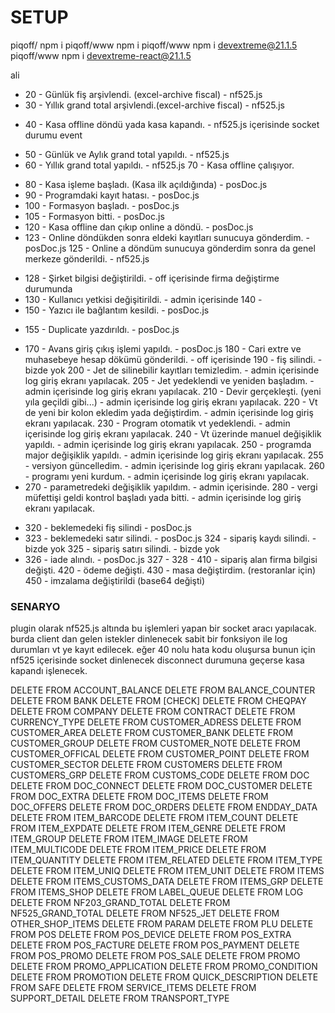 # SETUP
piqoff/ npm i
piqoff/www npm i
piqoff/www npm i devextreme@21.1.5
piqoff/www npm i devextreme-react@21.1.5

ali
- 20 - Günlük fiş arşivlendi. (excel-archive fiscal) - nf525.js
- 30 - Yıllık grand total arşivlendi.(excel-archive fiscal) - nf525.js
+ 40 - Kasa offline döndü yada kasa kapandı. - nf525.js içerisinde socket durumu event
- 50 - Günlük ve Aylık grand total yapıldı. - nf525.js
- 60 - Yıllık grand total yapıldı. - nf525.js
70 - Kasa offline çalışıyor. 
+ 80 - Kasa işleme başladı. (Kasa ilk açıldığında) - posDoc.js
+ 90 - Programdaki kayıt hatası. - posDoc.js
+ 100 - Formasyon başladı. - posDoc.js
+ 105 - Formasyon bitti. - posDoc.js
+ 120 - Kasa offline dan çıkıp online a döndü. - posDoc.js
+ 123 - Online döndükden sonra eldeki kayıtları sunucuya gönderdim. - posDoc.js
125 - Online a döndüm sunucuya gönderdim sonra da genel merkeze gönderildi. - nf525.js
- 128 - Şirket bilgisi değiştirildi. - off içerisinde firma değiştirme durumunda
- 130 - Kullanıcı yetkisi değişitirildi. - admin içerisinde
140 - 
- 150 - Yazıcı ile bağlantım kesildi. - posDoc.js
+ 155 - Duplicate yazdırıldı. - posDoc.js
- 170 - Avans giriş çıkış işlemi yapıldı. - posDoc.js
180 - Cari extre ve muhasebeye hesap dökümü gönderildi. - off içerisinde
190 - fiş silindi. - bizde yok
200 - Jet de silinebilir kayıtları temizledim. - admin içerisinde log giriş ekranı yapılacak.
205 - Jet yedeklendi ve yeniden başladım. - admin içerisinde log giriş ekranı yapılacak.
210 - Devir gerçekleşti. (yeni yıla geçildi gibi...) - admin içerisinde log giriş ekranı yapılacak.
220 - Vt de yeni bir kolon ekledim yada değiştirdim. - admin içerisinde log giriş ekranı yapılacak.
230 - Program otomatik vt yedeklendi. - admin içerisinde log giriş ekranı yapılacak.
240 - Vt üzerinde manuel değişiklik yapıldı. - admin içerisinde log giriş ekranı yapılacak.
250 - programda major değişiklik yapıldı. - admin içerisinde log giriş ekranı yapılacak.
255 - versiyon güncelledim. - admin içerisinde log giriş ekranı yapılacak.
260 - programı yeni kurdum. - admin içerisinde log giriş ekranı yapılacak.
- 270 - parametredeki değişiklik yapıldım. - admin içerisinde.
280 - vergi müfettişi geldi kontrol başladı yada bitti. - admin içerisinde log giriş ekranı yapılacak.
+ 320 - beklemedeki fiş silindi - posDoc.js
+ 323 - beklemedeki satır silindi. - posDoc.js
324 - sipariş kaydı silindi. - bizde yok
325 - sipariş satırı silindi. - bizde yok
+ 326 - iade alındı. - posDoc.js
327 - 
328 -
410 - sipariş alan firma bilgisi değişti.
420 - ödeme değişti.
430 - masa değiştirdim. (restoranlar için)
450 - imzalama değiştirildi (base64 değişti)

### SENARYO ###
plugin olarak nf525.js altında bu işlemleri yapan bir socket aracı yapılacak. burda client dan gelen istekler dinlenecek
sabit bir fonksiyon ile log durumları vt ye kayıt edilecek. 
eğer 40 nolu hata kodu oluşursa bunun için nf525 içerisinde socket dinlenecek disconnect durumuna geçerse kasa kapandı işlenecek.

DELETE FROM ACCOUNT_BALANCE
DELETE FROM BALANCE_COUNTER
DELETE FROM BANK
DELETE FROM [CHECK]
DELETE FROM CHEQPAY
DELETE FROM COMPANY
DELETE FROM CONTRACT
DELETE FROM CURRENCY_TYPE
DELETE FROM CUSTOMER_ADRESS
DELETE FROM CUSTOMER_AREA
DELETE FROM CUSTOMER_BANK
DELETE FROM CUSTOMER_GROUP
DELETE FROM CUSTOMER_NOTE
DELETE FROM CUSTOMER_OFFICAL
DELETE FROM CUSTOMER_POINT
DELETE FROM CUSTOMER_SECTOR
DELETE FROM CUSTOMERS
DELETE FROM CUSTOMERS_GRP
DELETE FROM CUSTOMS_CODE
DELETE FROM DOC
DELETE FROM DOC_CONNECT
DELETE FROM DOC_CUSTOMER
DELETE FROM DOC_EXTRA
DELETE FROM DOC_ITEMS
DELETE FROM DOC_OFFERS
DELETE FROM DOC_ORDERS
DELETE FROM ENDDAY_DATA
DELETE FROM ITEM_BARCODE
DELETE FROM ITEM_COUNT
DELETE FROM ITEM_EXPDATE
DELETE FROM ITEM_GENRE
DELETE FROM ITEM_GROUP
DELETE FROM ITEM_IMAGE
DELETE FROM ITEM_MULTICODE
DELETE FROM ITEM_PRICE
DELETE FROM ITEM_QUANTITY
DELETE FROM ITEM_RELATED
DELETE FROM ITEM_TYPE
DELETE FROM ITEM_UNIQ
DELETE FROM ITEM_UNIT
DELETE FROM ITEMS
DELETE FROM ITEMS_CUSTOMS_DATA
DELETE FROM ITEMS_GRP
DELETE FROM ITEMS_SHOP
DELETE FROM LABEL_QUEUE
DELETE FROM LOG
DELETE FROM NF203_GRAND_TOTAL
DELETE FROM NF525_GRAND_TOTAL
DELETE FROM NF525_JET
DELETE FROM OTHER_SHOP_ITEMS
DELETE FROM PARAM
DELETE FROM PLU
DELETE FROM POS
DELETE FROM POS_DEVICE
DELETE FROM POS_EXTRA
DELETE FROM POS_FACTURE
DELETE FROM POS_PAYMENT
DELETE FROM POS_PROMO
DELETE FROM POS_SALE
DELETE FROM PROMO
DELETE FROM PROMO_APPLICATION
DELETE FROM PROMO_CONDITION
DELETE FROM PROMOTION
DELETE FROM QUICK_DESCRIPTION
DELETE FROM SAFE
DELETE FROM SERVICE_ITEMS
DELETE FROM SUPPORT_DETAIL
DELETE FROM TRANSPORT_TYPE